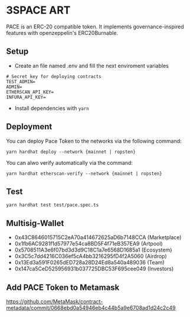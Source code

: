 # 3SPACE ART

PACE is an ERC-20 compatible token.
It implements governance-inspired features with openzeppelin's ERC20Burnable.

## Setup

- Create an file named .env and fill the next enviroment variables

```
# Secret key for deploying contracts
TEST_ADMIN=
ADMIN=
ETHERSCAN_API_KEY=
INFURA_API_KEY=
```

- Install dependencies with `yarn`

## Deployment

You can deploy Pace Token to the networks via the following command:

```
yarn hardhat deploy --network {mainnet | ropsten}
```

You can alwo verify automatically via the command:

```
yarn hardhat etherscan-verify --network {mainnet | ropsten}
```

## Test

```
yarn hardhat test test/pace.spec.ts
```


## Multisig-Wallet
- 0x43C8646015715C2eA70a414672625aD6b7148CCA (Marketplace)
- 0x1fb6AC9281f1d57977e54ca8BD5F4f71eB357EA9 (Artpool)
- 0x5708511A3e6f07bd3d3d9C18C1a7e6568D1685a1 (Ecosystem)
- 0x3C5c7dd4216C036ef5cA4bb3216295fD4f2A5060 (Airdrop)
- 0x13Ed3a591F0265dED728a28D24Ed8a540a489036 (Team)
- 0x147ca5CeD525956931b037725DBC53F695cee049 (Investors)


## Add PACE Token to Metamask

https://github.com/MetaMask/contract-metadata/commit/0668ebd0a54946eb4c44b5a9e6708ad1d24c2c49
